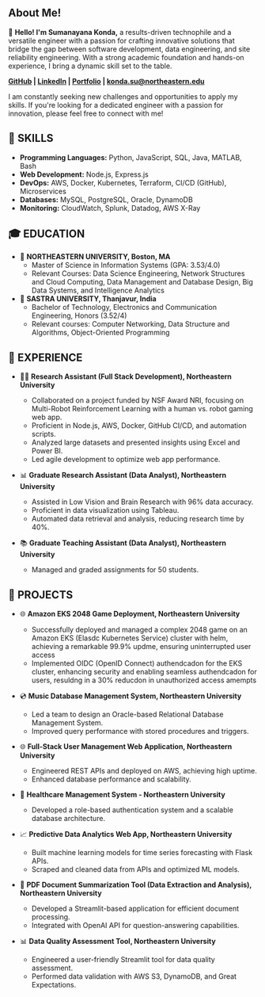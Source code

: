 ## About Me!
👋 **Hello! I'm Sumanayana Konda,** a results-driven technophile and a versatile engineer with a passion for crafting innovative solutions that bridge the gap between software development, data engineering, and site reliability engineering. With a strong academic foundation and hands-on experience, I bring a dynamic skill set to the table.

**[GitHub](https://github.com/yourgithub) | [LinkedIn](https://www.linkedin.com/in/yourlinkedin) | [Portfolio](https://yourportfolio.com) | konda.su@northeastern.edu**

I am constantly seeking new challenges and opportunities to apply my skills. If you're looking for a dedicated engineer with a passion for innovation, please feel free to connect with me!

## 🔧 **SKILLS**
- **Programming Languages:** Python, JavaScript, SQL, Java, MATLAB, Bash
- **Web Development:** Node.js, Express.js
- **DevOps:** AWS, Docker, Kubernetes, Terraform, CI/CD (GitHub), Microservices
- **Databases:** MySQL, PostgreSQL, Oracle, DynamoDB
- **Monitoring:** CloudWatch, Splunk, Datadog, AWS X-Ray

## 🎓 **EDUCATION**
- 🏫 **NORTHEASTERN UNIVERSITY, Boston, MA**
  - Master of Science in Information Systems (GPA: 3.53/4.0)
  - Relevant Courses: Data Science Engineering, Network Structures and Cloud Computing, Data Management and Database Design, Big Data Systems, and Intelligence Analytics
- 🏫 **SASTRA UNIVERSITY, Thanjavur, India**
  - Bachelor of Technology, Electronics and Communication Engineering, Honors (3.52/4)
  - Relevant courses: Computer Networking, Data Structure and Algorithms, Object-Oriented Programming

## 💼 **EXPERIENCE**
- 👨‍💻 **Research Assistant (Full Stack Development), Northeastern University**
  - Collaborated on a project funded by NSF Award NRI, focusing on Multi-Robot Reinforcement Learning with a human vs. robot gaming web app.
  - Proficient in Node.js, AWS, Docker, GitHub CI/CD, and automation scripts.
  - Analyzed large datasets and presented insights using Excel and Power BI.
  - Led agile development to optimize web app performance.

- 📊 **Graduate Research Assistant (Data Analyst), Northeastern University**
  - Assisted in Low Vision and Brain Research with 96% data accuracy.
  - Proficient in data visualization using Tableau.
  - Automated data retrieval and analysis, reducing research time by 40%.

- 📚 **Graduate Teaching Assistant (Data Analyst), Northeastern University**
  - Managed and graded assignments for 50 students.

## 🚀 **PROJECTS**

- 🌐 **Amazon EKS 2048 Game Deployment, Northeastern University**
  - Successfully deployed and managed a complex 2048 game on an Amazon EKS (Elasdc Kubernetes Service) cluster with helm, achieving a remarkable 99.9% updme, ensuring uninterrupted user access
  - Implemented OIDC (OpenID Connect) authendcadon for the EKS cluster, enhancing security and enabling seamless authendcadon for users, resuldng in a 30% reducdon in unauthorized access amempts

- 💿 **Music Database Management System, Northeastern University**
  - Led a team to design an Oracle-based Relational Database Management System.
  - Improved query performance with stored procedures and triggers.

- 🌐 **Full-Stack User Management Web Application, Northeastern University**
  - Engineered REST APIs and deployed on AWS, achieving high uptime.
  - Enhanced database performance and scalability.

- 💉 **Healthcare Management System - Northeastern University**
  - Developed a role-based authentication system and a scalable database architecture.

- 📈 **Predictive Data Analytics Web App, Northeastern University**
  - Built machine learning models for time series forecasting with Flask APIs.
  - Scraped and cleaned data from APIs and optimized ML models.

- 📄 **PDF Document Summarization Tool (Data Extraction and Analysis), Northeastern University**
  - Developed a Streamlit-based application for efficient document processing.
  - Integrated with OpenAI API for question-answering capabilities.

- 📊 **Data Quality Assessment Tool, Northeastern University**
  - Engineered a user-friendly Streamlit tool for data quality assessment.
  - Performed data validation with AWS S3, DynamoDB, and Great Expectations.









